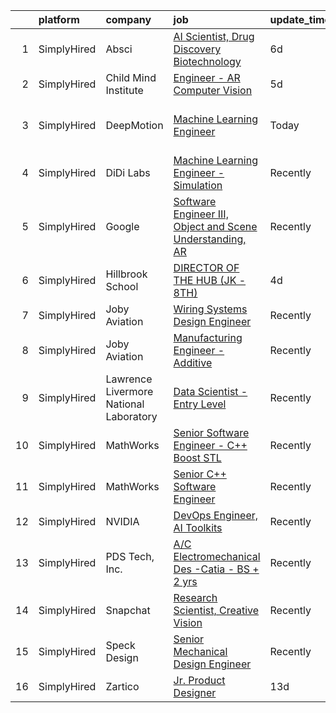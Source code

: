 

|    | platform    | company                                | job                                                                                                                                                                       | update_time   | location                   |
|---:|:------------|:---------------------------------------|:--------------------------------------------------------------------------------------------------------------------------------------------------------------------------|:--------------|:---------------------------|
|  1 | SimplyHired | Absci                                  | [AI Scientist, Drug Discovery Biotechnology](https://www.simplyhired.com/job/KMFWpoy9NjV1xeWhGW3vwMmwSyd6sYPYcjKCkGNxNExwdx9SIlxFhg?q=generative+engineer)                | 6d            | Vancouver, WA              |
|  2 | SimplyHired | Child Mind Institute                   | [Engineer - AR Computer Vision](https://www.simplyhired.com/job/UmeI_6Wreb3btcTDQgj0BL8lb4UhDxZD0bx47DdqaY6kxlTVvyZIqw?q=generative+engineer)                             | 5d            | New York, NY               |
|  3 | SimplyHired | DeepMotion                             | [Machine Learning Engineer](https://www.simplyhired.com/job/k6KR_oq3kycpmnKQXU86ARGOWwGQhsSsB0hh7p1DGEKit54aoT1B1A?q=generative+engineer)                                 | Today         | San Francisco Bay Area, CA |
|  4 | SimplyHired | DiDi Labs                              | [Machine Learning Engineer - Simulation](https://www.simplyhired.com/job/0FIFJ4YUalf3s40eXZAFHstJJzH20E2rQROkdnoUTMS249LqvIcPrw?q=generative+engineer)                    | Recently      | Mountain View, CA          |
|  5 | SimplyHired | Google                                 | [Software Engineer III, Object and Scene Understanding, AR](https://www.simplyhired.com/job/KYpaPLvv2xpF0xXKTZrqgfaBN7bGCYgZUomoiwxXXFLNlph6cBJfAw?q=generative+engineer) | Recently      | Mountain View, CA          |
|  6 | SimplyHired | Hillbrook School                       | [DIRECTOR OF THE HUB (JK - 8TH)](https://www.simplyhired.com/job/pvz9U7OqNjKTMHx03p27qjH-baBmILHZvAFkWkc2OgDnpp_EdHBk-g?q=generative+engineer)                            | 4d            | Los Gatos, CA              |
|  7 | SimplyHired | Joby Aviation                          | [Wiring Systems Design Engineer](https://www.simplyhired.com/job/6d8NmxhUjNvSc1gqZ73DGNquJW2c6AUwS5XQquWE-xJ5UHQAjOrm_Q?q=generative+engineer)                            | Recently      | Santa Cruz, CA             |
|  8 | SimplyHired | Joby Aviation                          | [Manufacturing Engineer - Additive](https://www.simplyhired.com/job/oT4txGYFtNt97XShyjd3WgDDzdnss3NfQGyvb19P_Q2fBVus-YOEOg?q=generative+engineer)                         | Recently      | Marina, CA                 |
|  9 | SimplyHired | Lawrence Livermore National Laboratory | [Data Scientist - Entry Level](https://www.simplyhired.com/job/Wch5CQqHMzjLapttZ2ra4RM_sNfnDjbbkIWvGeIzBYwi3ANgFFGNcw?q=generative+engineer)                              | Recently      | Livermore, CA              |
| 10 | SimplyHired | MathWorks                              | [Senior Software Engineer - C++ Boost STL](https://www.simplyhired.com/job/V1kucpOsE3Tvo4eoS9um2K7yGKf97jaR2FypeSImETT5G7UKsclOsg?q=generative+engineer)                  | Recently      | Natick, MA                 |
| 11 | SimplyHired | MathWorks                              | [Senior C++ Software Engineer](https://www.simplyhired.com/job/dwdXkE_8ssH1Zc0i2plZZdy24kyOQHJkNZ4que5g_8RpYUe97rqkAw?q=generative+engineer)                              | Recently      | Natick, MA                 |
| 12 | SimplyHired | NVIDIA                                 | [DevOps Engineer, AI Toolkits](https://www.simplyhired.com/job/ReUq-YajEsBVgaUB7SD0qoMqWEA_z2qcyAaLVMVGzdcwX1zMvLCPUA?q=generative+engineer)                              | Recently      | Santa Clara, CA            |
| 13 | SimplyHired | PDS Tech, Inc.                         | [A/C Electromechanical Des -Catia - BS + 2 yrs](https://www.simplyhired.com/job/MIx86DWr6OeYP5FiyHaMp64bb0Bdd0X5nyCdVRG5Cg0NguXmBzjMRQ?q=generative+engineer)             | Recently      | Santa Cruz, CA             |
| 14 | SimplyHired | Snapchat                               | [Research Scientist, Creative Vision](https://www.simplyhired.com/job/SbdBBzpLHsE1dd427kbs3S2o9mVmJyDeBrJzE7xW0_hTHteeEPOBJw?q=generative+engineer)                       | Recently      | Los Angeles, CA            |
| 15 | SimplyHired | Speck Design                           | [Senior Mechanical Design Engineer](https://www.simplyhired.com/job/czcQNXTYOMDvlk9sJyEuxIHl5C7sXv7dYMdtANV7C8lLaLGEJhy26Q?q=generative+engineer)                         | Recently      | San Jose, CA               |
| 16 | SimplyHired | Zartico                                | [Jr. Product Designer](https://www.simplyhired.com/job/nmMctxanMZHASwHPAKbEf_z0drYGRsWEo6gpCA-NYuoi-XzTB8SGfg?q=generative+engineer)                                      | 13d           | Salt Lake City, UT         |